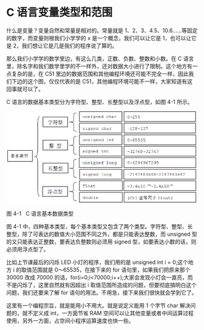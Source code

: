 # C 语言变量类型和范围

什么是变量？变量自然和常量是相对的。常量就是 1、2、3、4.5、10.6......等固定的数字，而变量则根我们小学学的 x 是一个概念，我们可以让它是 1，也可以让它是 2，我们想让它是几是我们的程序说了算的。

那么我们小学学的数学里边，有这么几类，正数、负数、整数和小数。在 C 语言里，除名字和我们数学里学的不一样外，还对数据大小进行了限制。这个地方有一点复杂的是，在 C51 里边的数据范围和其他编程环境还可能不完全一样，因此我们下边的这个图，仅仅代表的是 C51，其他编程环境可能不一样，大家知道有这回事就可以了。

C 语言的数据基本类型分为字符型、整型、长整型以及浮点型，如图 4-1 所示。

![图 4-1   C 语言基本数据类型](img/bbcd5d492cf7071559a427091a8b55f3.jpg)

图 4-1   C 语言基本数据类型

图 4-1 中，四种基本类型，每个基本类型又包含了两个类型。字符型、整型、长整型，除了可表达的数值大小范围不同之外，都是只能表达整数，而 unsigned 型的又只能表达正整数，要表达负整数则必须用 signed 型，如要表达小数的话，则必须用浮点型了。

比如上节课最后的闪烁 LED 小灯的程序，我们用的是 unsigned int i = 0;这个地方 i 的取值范围就是 0～65535，在接下来的 for 语句里，如果我们把原来那个 30000 改成 70000 的话，for(i=0;i<70000;i++);大家会发现小灯会一直亮，而不是闪烁了，这里自然就有因超出 i 取值范围所造成的问题，但要彻底搞明白这个问题，我们还要来了解 for 语句的用法。不用急，接下来我们很快就会学到它了。

这里有一个编程宗旨，就是能用小不用大。就是说定义能用 1 个字节 char 解决问题的，就不定义成 int，一方面节省 RAM 空间可以让其他变量或者中间运算过程使用，另外一方面，占空间小程序运算速度也快一些。